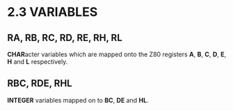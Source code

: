 # 2.3 VARIABLES

## RA, RB, RC, RD, RE, RH, RL

**CHAR**acter variables which are mapped onto the Z80 registers **A**, **B**, **C**, **D**, **E**, **H** and **L** respectively.

## RBC, RDE, RHL

**INTEGER** variables mapped on to **BC**, **DE** and **HL**.

